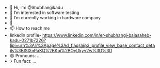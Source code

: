 - 👋 Hi, I’m @Shubhangikadu
- 👀 I’m interested in software testing
- 🌱 I’m currently working in hardware company
- 💞️ 
- 📫 How to reach me 
- linkedin profile- https://www.linkedin.com/in/er-shubhangi-balasaheb-kadu-0271b7226?lipi=urn%3Ali%3Apage%3Ad_flagship3_profile_view_base_contact_details%3BISIXnRaKQ%2BKai%2BOyDkyv2w%3D%3D
- 😄 Pronouns: ...
- ⚡ Fun fact: ...

<!---
Shubhangikadu/Shubhangikadu is a ✨ special ✨ repository because its `README.md` (this file) appears on your GitHub profile.
You can click the Preview link to take a look at your changes.
--->
